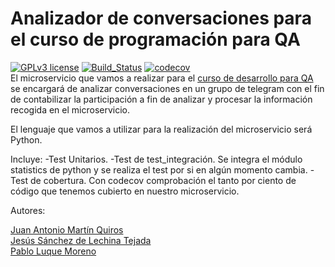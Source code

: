 
# Analizador de conversaciones para el curso de programación para QA
[![GPLv3 license](https://img.shields.io/badge/License-GPLv3-blue.svg)](http://perso.crans.org/besson/LICENSE.html) [![Build_Status](https://travis-ci.org/ETSIIT-analyzer/Analizador-de-conversaciones.svg?branch=master)](https://travis-ci.org/ETSIIT-analyzer/Analizador-de-conversaciones) [![codecov](https://codecov.io/gh/ETSIIT-analyzer/Analizador-de-conversaciones/branch/master/graph/badge.svg)](https://codecov.io/gh/ETSIIT-analyzer/Analizador-de-conversaciones)  
El microservicio que vamos a realizar para el [curso de desarrollo para QA](https://jj.github.io/curso-tdd)
se encargará de analizar conversaciones en un grupo de telegram con el fin de
 contabilizar la participación a fin de analizar y procesar la información
recogida en el microservicio.

El lenguaje que vamos a utilizar para la realización del microservicio será Python.

Incluye:
    -Test Unitarios.
    -Test de test_integración. Se integra el módulo statistics de python y se realiza el test por si en algún momento cambia.
    -Test de cobertura. Con codecov comprobación el tanto por ciento de código que tenemos cubierto en nuestro microservicio.


Autores:

 [Juan Antonio Martín Quiros](https://github.com/marquirj)  
 [Jesús Sánchez de Lechina Tejada](https://github.com/jojelupipa)   
 [Pablo Luque Moreno](https://github.com/pabloluque14)   
